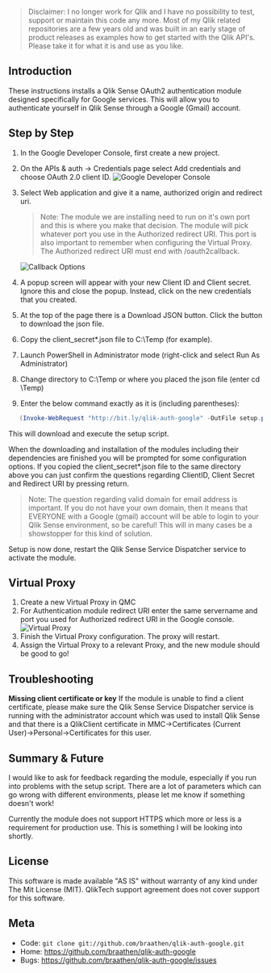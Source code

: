 >Disclaimer: I no longer work for Qlik and I have no possibility to test, support or maintain this code any more. Most of my Qlik related repositories are a few years old and was built in an early stage of product releases as examples how to get started with the Qlik API's. Please take it for what it is and use as you like.

Introduction
------------

These instructions installs a Qlik Sense OAuth2 authentication module designed specifically for Google services. This will allow you to authenticate yourself in Qlik Sense through a Google (Gmail) account.

Step by Step
------------

1. In the Google Developer Console, first create a new project.
2. On the APIs & auth -> Credentials page select Add credentials and choose OAuth 2.0 client ID.
![Google Developer Console](https://raw.githubusercontent.com/braathen/qlik-auth-google/master/images/step1.png)
3. Select Web application and give it a name, authorized origin and redirect uri.

   > Note: The module we are installing need to run on it's own port and this is where you
   > make that decision. The module will pick whatever port you use in the Authorized
   > redirect URI. This port is also important to remember when configuring the Virtual
   > Proxy. The Authorized redirect URI must end with /oauth2callback.

   ![Callback Options](https://raw.githubusercontent.com/braathen/qlik-auth-google/master/images/step2.png)
4. A popup screen will appear with your new Client ID and Client secret. Ignore this and close the popup. Instead, click on the new credentials that you created.
5. At the top of the page there is a Download JSON button. Click the button to download the json file.
6. Copy the client_secret*.json file to C:\Temp (for example).
7. Launch PowerShell in Administrator mode (right-click and select Run As Administrator)
8. Change directory to C:\Temp or where you placed the json file (enter cd \Temp)
9. Enter the below command exactly as it is (including parentheses):

```powershell
   (Invoke-WebRequest "http://bit.ly/qlik-auth-google" -OutFile setup.ps1) | .\setup.ps1
```

This will download and execute the setup script.

When the downloading and installation of the modules including their dependencies are finished you will be prompted for some configuration options. If you copied the client_secret*.json file to the same directory above you can just confirm the questions regarding ClientID, Client Secret and Redirect URI by pressing return.

> Note: The question regarding valid domain for email address is important. If you do not
> have your own domain, then it means that EVERYONE with a Google (gmail) account will be
> able to login to your Qlik Sense environment, so be careful! This will in many cases be
> a showstopper for this kind of solution.

Setup is now done, restart the Qlik Sense Service Dispatcher service to activate the module.

Virtual Proxy
-------------

1. Create a new Virtual Proxy in QMC
2. For Authentication module redirect URI enter the same servername and port you used for Authorized redirect URI in the Google console.
![Virtual Proxy](https://raw.githubusercontent.com/braathen/qlik-auth-google/master/images/step3.png)
3. Finish the Virtual Proxy configuration. The proxy will restart.
4. Assign the Virtual Proxy to a relevant Proxy, and the new module should be good to go!

Troubleshooting
---------------

**Missing client certificate or key**
If the module is unable to find a client certificate, please make sure the Qlik Sense Service Dispatcher service is running with the administrator account which was used to install Qlik Sense and that there is a QlikClient certificate in MMC->Certificates (Current User)->Personal->Certificates for this user.

Summary & Future
----------------

I would like to ask for feedback regarding the module, especially if you run into problems with the setup script. There are a lot of parameters which can go wrong with different environments, please let me know if something doesn't work!

Currently the module does not support HTTPS which more or less is a requirement for production use. This is something I will be looking into shortly.

License
-------

This software is made available "AS IS" without warranty of any kind under The Mit License (MIT). QlikTech support agreement does not cover support for this software.

Meta
----

* Code: `git clone git://github.com/braathen/qlik-auth-google.git`
* Home: <https://github.com/braathen/qlik-auth-google>
* Bugs: <https://github.com/braathen/qlik-auth-google/issues>
